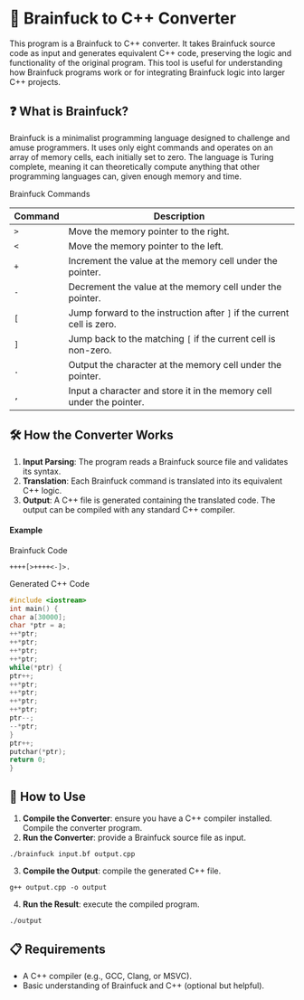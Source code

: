 # 🧠 Brainfuck to C++ Converter

This program is a Brainfuck to C++ converter. It takes Brainfuck source code as input and generates equivalent C++ code, preserving the logic and functionality of the original program. This tool is useful for understanding how Brainfuck programs work or for integrating Brainfuck logic into larger C++ projects.

## ❓ What is Brainfuck?

Brainfuck is a minimalist programming language designed to challenge and amuse programmers. It uses only eight commands and operates on an array of memory cells, each initially set to zero. The language is Turing complete, meaning it can theoretically compute anything that other programming languages can, given enough memory and time.

Brainfuck Commands

| Command                      | Description                                                            |
|------------------------------|------------------------------------------------------------------------|
| `>`                          | Move the memory pointer to the right.                                  |
| `<`                          | Move the memory pointer to the left.                                   |
| `+`                          | Increment the value at the memory cell under the pointer.              |
| `-`                          | Decrement the value at the memory cell under the pointer.              |
| `[`                          | Jump forward to the instruction after `]` if the current cell is zero. |
| `]`                          | Jump back to the matching `[` if the current cell is non-zero.         |
| `.`                          | Output the character at the memory cell under the pointer.             |
| `,`                          | Input a character and store it in the memory cell under the pointer.   |


## 🛠️ How the Converter Works

1. **Input Parsing**:  The program reads a Brainfuck source file and validates its syntax.
2. **Translation**:    Each Brainfuck command is translated into its equivalent C++ logic.
3. **Output**:         A C++ file is generated containing the translated code. The output can be compiled with any standard C++ compiler.

#### Example

Brainfuck Code
```
++++[>++++<-]>.
```

Generated C++ Code
```cpp
#include <iostream>
int main() {
char a[30000];
char *ptr = a;
++*ptr;
++*ptr;
++*ptr;
++*ptr;
while(*ptr) {
ptr++;
++*ptr;
++*ptr;
++*ptr;
++*ptr;
ptr--;
--*ptr;
}
ptr++;
putchar(*ptr);
return 0; 
} 

```

## 🚀 How to Use

1. **Compile the Converter**: ensure you have a C++ compiler installed. Compile the converter program.
2. **Run the Converter**: provide a Brainfuck source file as input.
```
./brainfuck input.bf output.cpp
```

3. **Compile the Output**: compile the generated C++ file.
```
g++ output.cpp -o output
```

4. **Run the Result**: execute the compiled program.
```
./output
```

## 📋 Requirements
- A C++ compiler (e.g., GCC, Clang, or MSVC).
- Basic understanding of Brainfuck and C++ (optional but helpful).